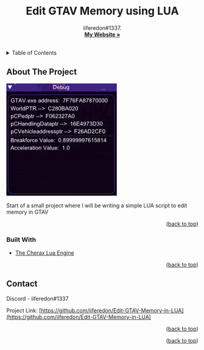 <div id="top"></div>

<br />

  <h1 align="center">Edit GTAV Memory using LUA</h1>

  <p align="center">
    iiferedon#1337.
    <br />
    <a href="https://www.iiferedon.xyz"><strong>My Website »</strong></a>
    <br />
    <br />
  </p>
</div>



<!-- TABLE OF CONTENTS -->
<details>
  <summary>Table of Contents</summary>
  <ol>
    <li>
      <a href="#about-the-project">About The Project</a>
      <ul>
        <li><a href="#built-with">Built With</a></li>
      </ul>
    </li>
    <li>
    <li><a href="#contact">Contact</a></li>
  </ol>
</details>



<!-- ABOUT THE PROJECT -->
## About The Project

![discord example][product-example]

Start of a small project where I will be writing a simple LUA script to edit memory in GTAV

<p align="right">(<a href="#top">back to top</a>)</p>



### Built With

* [The Cherax Lua Engine](https://docs.cherax.vip/lua-documentation/api-reference)

<p align="right">(<a href="#top">back to top</a>)</p>


<!-- CONTACT -->
## Contact

Discord - iiferedon#1337

Project Link: [https://github.com/iiferedon/Edit-GTAV-Memory-in-LUA](https://github.com/iiferedon/Edit-GTAV-Memory-in-LUA)

<p align="right">(<a href="#top">back to top</a>)</p>



<p align="right">(<a href="#top">back to top</a>)</p>



<!-- MARKDOWN LINKS & IMAGES -->
<!-- https://www.markdownguide.org/basic-syntax/#reference-style-links -->
[contributors-shield]: https://img.shields.io/github/contributors/othneildrew/Best-README-Template.svg?style=for-the-badge
[contributors-url]: https://github.com/othneildrew/Best-README-Template/graphs/contributors
[forks-shield]: https://img.shields.io/github/forks/othneildrew/Best-README-Template.svg?style=for-the-badge
[forks-url]: https://github.com/othneildrew/Best-README-Template/network/members
[stars-shield]: https://img.shields.io/github/stars/othneildrew/Best-README-Template.svg?style=for-the-badge
[stars-url]: https://github.com/othneildrew/Best-README-Template/stargazers
[issues-shield]: https://img.shields.io/github/issues/othneildrew/Best-README-Template.svg?style=for-the-badge
[issues-url]: https://github.com/othneildrew/Best-README-Template/issues
[license-shield]: https://img.shields.io/github/license/othneildrew/Best-README-Template.svg?style=for-the-badge
[license-url]: https://github.com/othneildrew/Best-README-Template/blob/master/LICENSE.txt
[linkedin-shield]: https://img.shields.io/badge/-LinkedIn-black.svg?style=for-the-badge&logo=linkedin&colorB=555
[linkedin-url]: https://linkedin.com/in/othneildrew
[product-screenshot]: images/MemoryDebug.png
[product-example]: images/MemoryDebug.PNG

